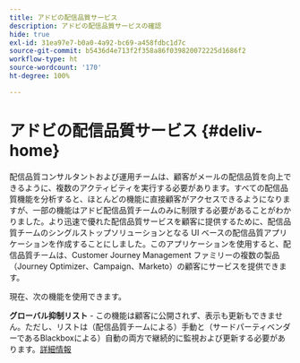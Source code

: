 ```yaml
---
title: アドビの配信品質サービス
description: アドビの配信品質サービスの確認
hide: true
exl-id: 31ea97e7-b0a0-4a92-bc69-a458fdbc1d7c
source-git-commit: b5436d4e713f2f358a86f039820072225d1686f2
workflow-type: ht
source-wordcount: '170'
ht-degree: 100%

---
```


# アドビの配信品質サービス {#deliv-home}

配信品質コンサルタントおよび運用チームは、顧客がメールの配信品質を向上できるように、複数のアクティビティを実行する必要があります。すべての配信品質機能を分析すると、ほとんどの機能に直接顧客がアクセスできるようになりますが、一部の機能はアドビ配信品質チームのみに制限する必要があることがわかりました。より迅速で優れた配信品質サービスを顧客に提供するために、配信品質チームのシングルストップソリューションとなる UI ベースの配信品質アプリケーションを作成することにしました。このアプリケーションを使用すると、配信品質チームは、Customer Journey Management ファミリーの複数の製品（Journey Optimizer、Campaign、Marketo）の顧客にサービスを提供できます。

現在、次の機能を使用できます。

**グローバル抑制リスト** - この機能は顧客に公開されず、表示も更新もできません。ただし、リストは（配信品質チームによる）手動と（サードパーティベンダーであるBlackboxによる）自動の両方で継続的に監視および更新する必要があります。[詳細情報](global-suppression-list.md)
